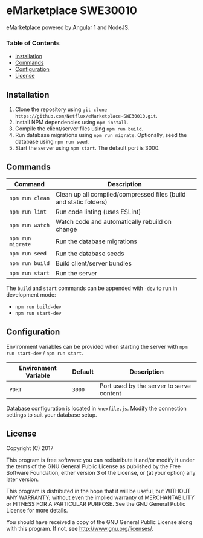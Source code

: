 # eMarketplace SWE30010
eMarketplace powered by Angular 1 and NodeJS.

### Table of Contents
* [Installation](#installation)
* [Commands](#commands)
* [Configuration](#configuration)
* [License](#license)

## Installation
1. Clone the repository using `git clone https://github.com/Netflux/eMarketplace-SWE30010.git`.
2. Install NPM dependencies using `npm install`.
3. Compile the client/server files using `npm run build`.
4. Run database migrations using `npm run migrate`. Optionally, seed the database using `npm run seed`.
5. Start the server using `npm start`. The default port is 3000.

## Commands
| Command           | Description                                                       |
| ----------------- | ----------------------------------------------------------------- |
| `npm run clean`   | Clean up all compiled/compressed files (build and static folders) |
| `npm run lint`    | Run code linting (uses ESLint)                                    |
| `npm run watch`   | Watch code and automatically rebuild on change                    |
| `npm run migrate` | Run the database migrations                                       |
| `npm run seed`    | Run the database seeds                                            |
| `npm run build`   | Build client/server bundles                                       |
| `npm run start`   | Run the server                                                    |

The `build` and `start` commands can be appended with `-dev` to run in development mode:
* `npm run build-dev`
* `npm run start-dev`

## Configuration
Environment variables can be provided when starting the server with `npm run start-dev` / `npm run start`.

| Environment Variable | Default | Description                              |
| -------------------- | ------- | ---------------------------------------- |
| `PORT`               | `3000`  | Port used by the server to serve content |

Database configuration is located in `knexfile.js`. Modify the connection settings to suit your database setup.

## License
Copyright (C) 2017

This program is free software: you can redistribute it and/or modify
it under the terms of the GNU General Public License as published by
the Free Software Foundation, either version 3 of the License, or
(at your option) any later version.

This program is distributed in the hope that it will be useful,
but WITHOUT ANY WARRANTY; without even the implied warranty of
MERCHANTABILITY or FITNESS FOR A PARTICULAR PURPOSE.  See the
GNU General Public License for more details.

You should have received a copy of the GNU General Public License
along with this program. If not, see <http://www.gnu.org/licenses/>.
